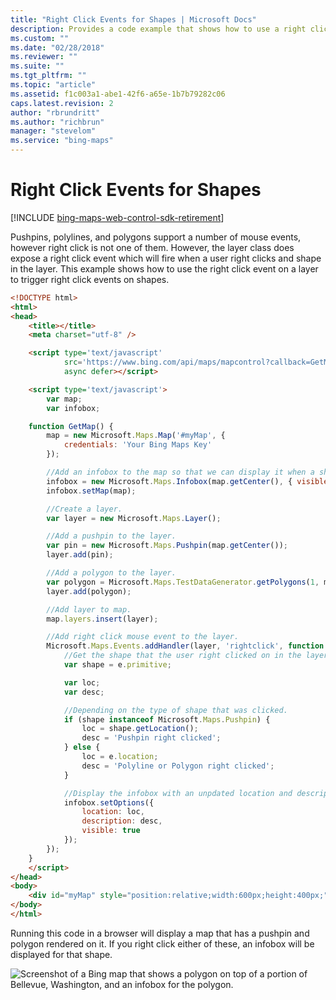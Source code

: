 ```yaml
---
title: "Right Click Events for Shapes | Microsoft Docs"
description: Provides a code example that shows how to use a right click event on a layer to trigger right click events on shapes.
ms.custom: ""
ms.date: "02/28/2018"
ms.reviewer: ""
ms.suite: ""
ms.tgt_pltfrm: ""
ms.topic: "article"
ms.assetid: f1c003a1-abe1-42f6-a65e-1b7b79282c06
caps.latest.revision: 2
author: "rbrundritt"
ms.author: "richbrun"
manager: "stevelom"
ms.service: "bing-maps"
---
```


# Right Click Events for Shapes

[!INCLUDE [bing-maps-web-control-sdk-retirement](../../../includes/bing-maps-web-control-sdk-retirement.md)]

Pushpins, polylines, and polygons support a number of mouse events, however right click is not one of them. However, the layer class does expose a right click event which will fire when a user right clicks and shape in the layer. This example shows how to use the right click event on a layer to trigger right click events on shapes.

```html
<!DOCTYPE html>
<html>
<head>
    <title></title>
    <meta charset="utf-8" />

    <script type='text/javascript'
            src='https://www.bing.com/api/maps/mapcontrol?callback=GetMap'
            async defer></script>

    <script type='text/javascript'>
        var map;
        var infobox;

    function GetMap() {
        map = new Microsoft.Maps.Map('#myMap', {
            credentials: 'Your Bing Maps Key'
        });

        //Add an infobox to the map so that we can display it when a shape is right clicked.
        infobox = new Microsoft.Maps.Infobox(map.getCenter(), { visible: false });
        infobox.setMap(map);

        //Create a layer.
        var layer = new Microsoft.Maps.Layer();

        //Add a pushpin to the layer.
        var pin = new Microsoft.Maps.Pushpin(map.getCenter());
        layer.add(pin);

        //Add a polygon to the layer.
        var polygon = Microsoft.Maps.TestDataGenerator.getPolygons(1, map.getBounds());
        layer.add(polygon);

        //Add layer to map.
        map.layers.insert(layer);

        //Add right click mouse event to the layer.
        Microsoft.Maps.Events.addHandler(layer, 'rightclick', function (e) {
            //Get the shape that the user right clicked on in the layer.
            var shape = e.primitive;

            var loc;
            var desc;

            //Depending on the type of shape that was clicked.
            if (shape instanceof Microsoft.Maps.Pushpin) {
                loc = shape.getLocation();
                desc = 'Pushpin right clicked';
            } else {
                loc = e.location;
                desc = 'Polyline or Polygon right clicked';
            }

            //Display the infobox with an unpdated location and description.
            infobox.setOptions({
                location: loc,
                description: desc,
                visible: true
            });
        });
    }
    </script>
</head>
<body>
    <div id="myMap" style="position:relative;width:600px;height:400px;"></div>
</body>
</html>
```

Running this code in a browser will display a map that has a pushpin and polygon rendered on it. If you right click either of these, an infobox will be displayed for that shape.

![Screenshot of a Bing map that shows a polygon on top of a portion of Bellevue, Washington, and an infobox for the polygon.](../../media/bmv8-rightclickshapes.PNG)